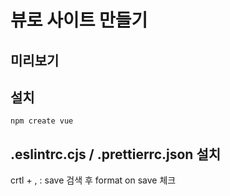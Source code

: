 # 뷰로 사이트 만들기

## 미리보기

## 설치
`npm create vue`


## .eslintrc.cjs / .prettierrc.json 설치
crtl + , : save 검색 후 format on save 체크